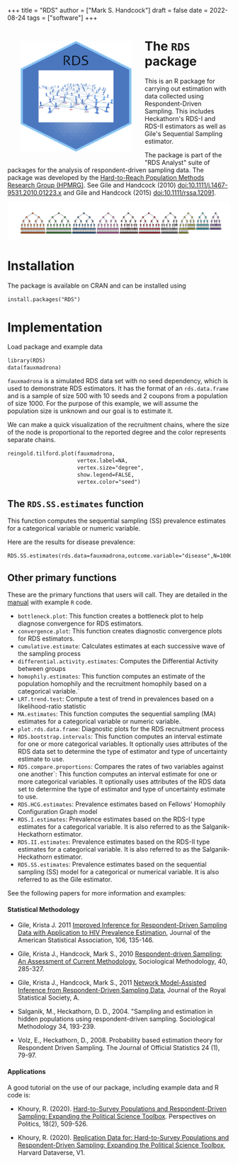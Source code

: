 +++
title = "RDS"
author = ["Mark S. Handcock"]
draft = false
date = 2022-08-24
tags = ["software"]
+++

<img src="/img/RDS_hl.png" align="left" width="250" height="250" style="padding:30px;" alt="RDS network"/>

# The `RDS` package

This is an R package for carrying out estimation with data collected using Respondent-Driven Sampling. This includes
Heckathorn's RDS-I and RDS-II estimators as well as Gile's Sequential Sampling estimator. 

The package is part of the "RDS Analyst" suite of
packages for the analysis of respondent-driven sampling data.
The package was developed by the [Hard-to-Reach Population Methods Research Group (HPMRG)](https://HPMRG.github.io).
See Gile and Handcock (2010) <doi:10.1111/j.1467-9531.2010.01223.x> and Gile and
Handcock (2015) <doi:10.1111/rssa.12091>.

<img src="/img/fauxmadrona_recplot.jpeg" width = 900 alt="RDS banner"/>

# Installation

The package is available on CRAN and can be installed using

```{r}
install.packages("RDS")
```

<!-- To install the latest development version from github, the best way it to use git to create a local copy and install it as usual from there. If -->
<!-- you just want to install it, you can also use: -->

<!-- ```{r} -->
<!-- # If devtools is not installed: -->
<!-- # install.packages("devtools") -->
<!--  -->
<!-- devtools::install_github("HPMRG/RDS") -->
<!-- ``` -->

# Implementation

Load package and example data

```
library(RDS)
data(fauxmadrona)
```

`fauxmadrona` is a simulated RDS data set with no seed dependency, which is used to demonstrate RDS estimators. It has the format of an
`rds.data.frame` and is a sample of size 500 with 10 seeds and 2 coupons from a population of size 1000. For the purpose of this example, we
will assume the population size is unknown and our goal is to estimate it.

We can make a quick visualization of the recruitment chains, where the size of the node is proportional to the reported degree and the color
represents separate chains.

```{r}
reingold.tilford.plot(fauxmadrona, 
                      vertex.label=NA, 
                      vertex.size="degree",
                      show.legend=FALSE,
                      vertex.color="seed")
```

## The `RDS.SS.estimates` function

This function computes the sequential sampling (SS) prevalence estimates for a categorical variable or numeric
variable.

Here are the results for disease prevalence:

```{r}
RDS.SS.estimates(rds.data=fauxmadrona,outcome.variable="disease",N=1000)
```

## Other primary functions 

These are the primary functions that users will call. They are detailed in the [manual](https://cran.r-project.org/web/packages/RDS/RDS.pdf)
with example `R` code.

* `bottleneck.plot`: This function creates a bottleneck plot to help diagnose convergence for RDS estimators. 
* `convergence.plot`: This function creates diagnostic convergence plots for RDS estimators. 
* `cumulative.estimate`: Calculates estimates at each successive wave of the sampling process 
* `differential.activity.estimates`: Computes the Differential Activity between groups 
* `homophily.estimates`: This function computes an estimate of the population homophily and the recruitment homophily based on a categorical variable.` 
* `LRT.trend.test`: Compute a test of trend in prevalences based on a likelihood-ratio statistic
* `MA.estimates`: This function computes the sequential sampling (MA) estimates for a categorical variable or numeric variable.
* `plot.rds.data.frame`: Diagnostic plots for the RDS recruitment process
* `RDS.bootstrap.intervals`: This function computes an interval estimate for one or more categorical variables. It optionally uses attributes of the RDS data set to determine the type of estimator and type of uncertainty estimate to use.
* `RDS.compare.proportions`: Compares the rates of two variables against one another`: This function computes an interval estimate for one or more categorical variables. It optionally uses attributes of the RDS data set to determine the type of estimator and type of uncertainty estimate to use.
* `RDS.HCG.estimates`: Prevalence estimates based on Fellows' Homophily Configuration Graph model
* `RDS.I.estimates`: Prevalence estimates based on the RDS-I type estimates for a categorical variable. It is also referred to as the Salganik-Heckathorn estimator.
* `RDS.II.estimates`: Prevalence estimates based on the RDS-II type estimates for a categorical variable. It is also referred to as the Salganik-Heckathorn estimator.
* `RDS.SS.estimates`: Prevalence estimates based on the sequential sampling (SS) model for a categorical or numerical variable. It is also referred to as the Gile estimator.

See the following papers for more information and examples:

#### Statistical Methodology

* Gile, Krista J. 2011 [Improved Inference for Respondent-Driven Sampling Data with Application to HIV Prevalence Estimation](https://doi.org/10.1198/jasa.2011.ap09475), Journal of the American Statistical Association, 106, 135-146.

*  Gile, Krista J., Handcock, Mark S., 2010 [Respondent-driven Sampling: An Assessment of Current
   Methodology](https://doi.org/10.1111/j.1467-9531.2010.01223.x), Sociological Methodology, 40, 285-327.

*  Gile, Krista J., Handcock, Mark S., 2011 [Network Model-Assisted Inference from Respondent-Driven Sampling
   Data](https://doi.org/10.1111/rssa.12091), Journal of the Royal Statistical Society, A. 

*  Salganik, M., Heckathorn, D. D., 2004. "Sampling and estimation in hidden populations using respondent-driven sampling.
Sociological Methodology 34, 193-239.

*  Volz, E., Heckathorn, D., 2008. Probability based estimation theory for Respondent Driven Sampling. The Journal of Official
Statistics 24 (1), 79-97.

#### Applications

A good tutorial on the use of our package, including example data and R code is:

* Khoury, R. (2020). [Hard-to-Survey Populations and Respondent-Driven Sampling: Expanding the Political Science
  Toolbox](http://doi.org/10.1017/S1537592719003864). Perspectives on Politics, 18(2), 509-526.

* Khoury, R. (2020). [Replication Data for: Hard-to-Survey Populations and Respondent-Driven Sampling: Expanding the Political Science
  Toolbox](http://doi.org/10.7910/DVN/XKOVUN),  Harvard Dataverse, V1.
